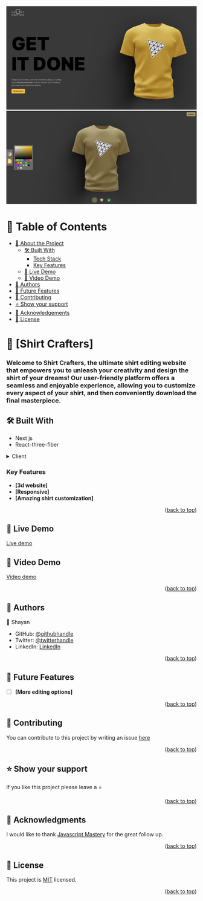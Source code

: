 <img src="./ss1.png" />
<img src="./ss2.png" />

<a name="readme-top"></a>

<!-- TABLE OF CONTENTS -->

# 📗 Table of Contents

- [📖 About the Project](#about-project)
  - [🛠 Built With](#built-with)
    - [Tech Stack](#tech-stack)
    - [Key Features](#key-features)
  - [🚀 Live Demo](#live-demo)
  - [🚀 Video Demo](#video-demo)
- [👥 Authors](#authors)
- [🔭 Future Features](#future-features)
- [🤝 Contributing](#contributing)
- [⭐️ Show your support](#support)
- [🙏 Acknowledgements](#acknowledgements)
- [📝 License](#license)

<!-- PROJECT DESCRIPTION -->

# 📖 [Shirt Crafters] <a name="about-project"></a>

### Welcome to Shirt Crafters, the ultimate shirt editing website that empowers you to unleash your creativity and design the shirt of your dreams! Our user-friendly platform offers a seamless and enjoyable experience, allowing you to customize every aspect of your shirt, and then conveniently download the final masterpiece.

## 🛠 Built With <a name="built-with"></a>

- Next js
- React-three-fiber


<details>
<summary>Client</summary>
  <ul>
    <li><a href="https://nextjs.org/">Next JS</a></li>
    <li><a href="#">react-three-fiber</a></li>
    <li><a href="#">framer-motion</a></li>
    <li><a href="#">maath</a></li>
    <li><a href="#">react-color</a></li>
  </ul>
</details>

<!-- Features -->

### Key Features <a name="key-features"></a>

- **[3d website]**
- **[Responsive]**
- **[Amazing shirt customization]**

<p align="right">(<a href="#readme-top">back to top</a>)</p>

<!-- LIVE DEMO -->

## 🚀 Live Demo <a name="live-demo"></a>

<a href="https://3d-project-qrui.vercel.app/">Live demo</a>

## 🚀 Video Demo <a name="video-demo"></a>

<a href="https://drive.google.com/file/d/1tKjKqU8tPOpKfcA4chwxM_ZGJFcYVQXu/view?usp=sharing">Video demo</a>

<p align="right">(<a href="#readme-top">back to top</a>)</p>

<!-- AUTHORS -->

## 👥 Authors <a name="authors"></a>

👤 Shayan

- GitHub: [@githubhandle](https://github.com/shayan1234554321)
- Twitter: [@twitterhandle](https://twitter.com/shayan123455432)
- LinkedIn: [LinkedIn](https://www.linkedin.com/in/shayan-khan20/)

<p align="right">(<a href="#readme-top">back to top</a>)</p>

<!-- FUTURE FEATURES -->

## 🔭 Future Features <a name="future-features"></a>

- [ ] **[More editing options]**

<p align="right">(<a href="#readme-top">back to top</a>)</p>

<!-- CONTRIBUTING -->

## 🤝 Contributing <a name="contributing"></a>

You can contribute to this project by writing an issue <a href="https://github.com/shayan1234554321/3d-project/issues" >here</a>

<p align="right">(<a href="#readme-top">back to top</a>)</p>

<!-- SUPPORT -->

## ⭐️ Show your support <a name="support"></a>

If you like this project please leave a ⭐️

<p align="right">(<a href="#readme-top">back to top</a>)</p>

<!-- ACKNOWLEDGEMENTS -->

## 🙏 Acknowledgments <a name="acknowledgements"></a>

I would like to thank <a href="https://www.youtube.com/@javascriptmastery" >Javascript Mastery</a> for the great follow up.

<p align="right">(<a href="#readme-top">back to top</a>)</p>

<!-- LICENSE -->

## 📝 License <a name="license"></a>

This project is [MIT](./LICENSE) licensed.

<p align="right">(<a href="#readme-top">back to top</a>)</p>
